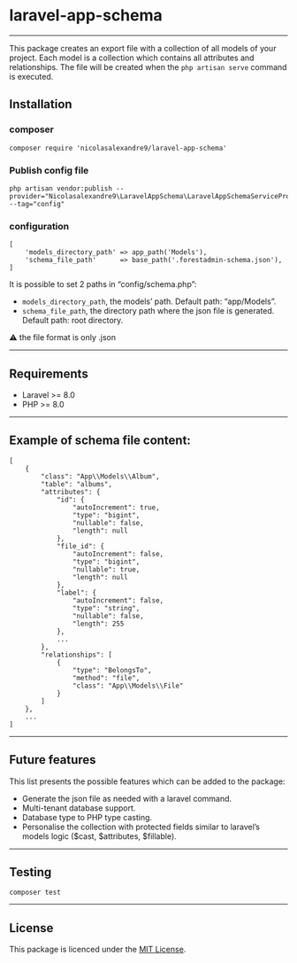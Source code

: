 # laravel-app-schema
___

This package creates an export file with a collection of all models of your project. 
Each model is a collection which contains all attributes and relationships. 
The file will be created when the ``` php artisan serve ``` command is executed.

## Installation

### composer
```
composer require 'nicolasalexandre9/laravel-app-schema'
```

### Publish config file
```
php artisan vendor:publish --provider="Nicolasalexandre9\LaravelAppSchema\LaravelAppSchemaServiceProvider" --tag="config"
```

### configuration
```
[
    'models_directory_path' => app_path('Models'),
    'schema_file_path'      => base_path('.forestadmin-schema.json'),
]
```
It is possible to set 2 paths in “config/schema.php”:
- ```models_directory_path```, the models’ path. Default path: “app/Models”.
- ```schema_file_path```, the directory path where the json file is generated. Default path: root directory.

:warning: the file format is only .json

---

## Requirements

- Laravel >= 8.0
- PHP >= 8.0

---

## Example of schema file content:

```
[
    {
        "class": "App\\Models\\Album",
        "table": "albums",
        "attributes": {
            "id": {
                "autoIncrement": true,
                "type": "bigint",
                "nullable": false,
                "length": null
            },
            "file_id": {
                "autoIncrement": false,
                "type": "bigint",
                "nullable": true,
                "length": null
            },
            "label": {
                "autoIncrement": false,
                "type": "string",
                "nullable": false,
                "length": 255
            },
            ...
        },
        "relationships": [
            {
                "type": "BelongsTo",
                "method": "file",
                "class": "App\\Models\\File"
            }
        ]
    },
    ...
]
```

---

## Future features

This list presents the possible features which can be added to the package:

- Generate the json file as needed with a laravel command.
- Multi-tenant database support.
- Database type to PHP type casting.
- Personalise the collection with protected fields similar to laravel’s models logic ($cast, $attributes, $fillable).


___

## Testing

```
composer test
```
---

## License

This package is licenced under the [MIT License](https://opensource.org/licenses/MIT ).
